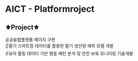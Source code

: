 # AICT - Platformroject
## ⚜Project⚜
공공융합플랫폼 페이지 구현 <br>
☝딸기 스마트팜 데이터를 활용한 딸기 생산량 예측 모델 개발<br>
✌유아 활동 데이터 기반 행동 패턴 분석 및 안전 보육 모니터링 기술개발
